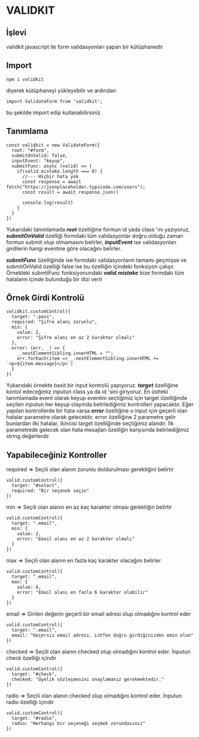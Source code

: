# VALIDKIT

## İşlevi
validkit javascript ile form validasyonları yapan bir kütüphanedir

## Import
```
npm i validkit
```
diyerek kütüphaneyi yükleyebilir ve ardından
```
import ValidateForm from 'validkit';
```
bu şekilde import edip kullanabilirsiniz

## Tanımlama
```
const validkit = new ValidateForm({
  root: "#form",
  submitOnValid: false,
  inputEvent: "keyup",
  submitFunc: async (valid) => {
    if(valid.mistake.length === 0) {
      //--- Hiçbir hata yok
      const response = await fetch("https://jsonplaceholder.typicode.com/users");
      const result = await response.json()

      console.log(result)
    }
  }
})
```

Yukarıdaki tanımlamada ***root*** özelliğine formun id yada class 'ını yazıyoruz, ***submitOnValid*** özelliği formdaki tüm validasyonlar doğru olduğu zaman formun submit olup olmamasını belirler, ***inputEvent*** ise validasyonları girdilerin hangi eventine göre olacağını belirler.

***submitFunc*** özelliğinde ise formdaki validasyonların tamamı geçmişse ve submitOnValid özelliği false ise bu özelliğin içindeki fonksiyon çalışır. Örnekteki submtiFunc fonksiyonundaki ***valid.mistake*** bize formdaki tüm hataların içinde bulunduğu bir dizi verir

## Örnek Girdi Kontrolü
```
validkit.customControl({
  target: ".pass",
  required: "Şifre alanı zorunlu",
  min: {
    value: 2,
    error: "Şifre alanı en az 2 karakter olmalı"
  },
  error: (err, _) => {
    _.nextElementSibling.innerHTML = "";
    err.forEach(item => _.nextElementSibling.innerHTML += `<p>${item.message}</p>`)
  }
})
```
Yukarıdaki örnekte basit bir input kontrolü yapıyoruz. ***target*** özelliğine kontol edeceğimiz inputun class ya da id 'sini giriyoruz. En üstteki tanımlamada event olarak keyup eventini seçtiğimiz için target özelliğinde seçilen inputun her keyup olayında belirlediğimiz kontrolleri yapacaktır. Eğer yapılan kontrollerde bir hata varsa ***error*** özelliğine o input için geçerli olan hatalar parametre olarak gelecektir. error özelliğine 2 parametre gelir bunlardan ilki hatalar, ikincisi target özelliğinde seçtiğimiz alandır. İlk parametrede gelecek olan hata mesajları özelliğin karşısında belirlediğimiz string değerlerdir

## Yapabileceğiniz Kontroller
required => Seçili olan alanın zorunlu doldurulması gerektiğini belirtir
```
valid.customControl({
  target: "#select",
  required: "Bir seçenek seçin"
})
```

min => Seçili olan alanın en az kaç karakter olması gerektiğin belirtir
```
valid.customControl({
  target: ".email",
  min: {
    value: 2,
    error: "Email alanı en az 2 karakter olmalı"
  }
})
```

max => Seçili olan alanın en fazla kaç karakter olacağını belirler
```
valid.customControl({
  target: ".email",
  max: {
    value: 6,
    error: "Email alanı en fazla 6 karakter olabilir"
  }
})
```

email => Girilen değerin geçerli bir email adresi olup olmadığını kontrol eder
```
valid.customControl({
  target: ".email",
  email: "Geçersiz email adresi. Lütfen doğru girdiğinizden emin olun"
})
```

checked => Seçili olan alanın checked olup olmadığını kontrol eder. İnputun check özelliği içindir
```
valid.customControl({
  target: "#check",
  checked: "Üyelik sözleşmesini onaylamanız gerekmektedir."
})
```

radio => Seçili olan alanın checked olup olmadığını kontrol eder. İnputun radio özelliği içindir
```
valid.customControl({
  target: "#radio",
  radio: "Herhangi bir seçeneği seçmek zorundasınız"
})
```

